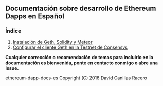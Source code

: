 ## Documentación sobre desarrollo de Ethereum Dapps en Español

### Índice
  
1. [Instalación de Geth, Solidity y Meteor](https://github.com/kartojal/ethereum-dapp-docs-es/blob/master/1-Instalacion_Entorno_Dapps.md)
2. [Configurar el cliente Geth en la Testnet de Consensys](https://github.com/kartojal/ethereum-dapp-docs-es/blob/master/2-Configurar_Geth_Tesnet_Consensys.md)
  
  
**Cualquier corrección o recomendación de temas para incluirlo en la documentación es bienvenida, ponte en contacto conmigo o abre una Issue.**
  
ethereum-dapp-docs-es  Copyright (C) 2016  David Canillas Racero
